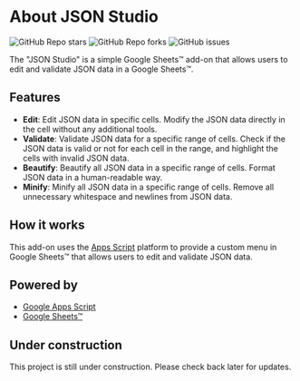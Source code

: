 # About JSON Studio

![GitHub Repo stars](https://img.shields.io/github/stars/ilanlal/ss-json-editor?style=social) ![GitHub Repo forks](https://img.shields.io/github/forks/ilanlal/ss-json-editor?style=social) ![GitHub issues](https://img.shields.io/github/issues/ilanlal/ss-json-editor)

The "JSON Studio" is a simple Google Sheets™️ add-on that allows users to edit and validate JSON data in a Google Sheets™️.

## Features

- **Edit**: Edit JSON data in specific cells. Modify the JSON data directly in the cell without any additional tools.
- **Validate**: Validate JSON data for a specific range of cells. Check if the JSON data is valid or not for each cell in the range, and highlight the cells with invalid JSON data.
- **Beautify**: Beautify all JSON data in a specific range of cells. Format JSON data in a human-readable way.
- **Minify**: Minify all JSON data in a specific range of cells. Remove all unnecessary whitespace and newlines from JSON data.

## How it works

This add-on uses the [Apps Script](https://developers.google.com/apps-script) platform to provide a custom menu in Google Sheets™️ that allows users to edit and validate JSON data.

## Powered by

- [Google Apps Script](https://developers.google.com/apps-script)
- [Google Sheets™️](https://www.google.com/sheets/about/)

## Under construction

This project is still under construction. Please check back later for updates.
